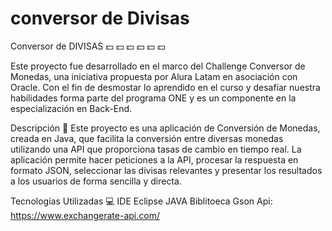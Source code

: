 # conversor de Divisas
Conversor de DIVISAS 💵 💵 💵 💵 💵 💵

Este proyecto fue desarrollado en el marco del Challenge Conversor de Monedas, una iniciativa propuesta por Alura Latam en asociación con Oracle. Con el fin de desmostar lo aprendido en el curso y desafíar nuestra habilidades forma parte del programa ONE y es un componente en la especialización en Back-End.

Descripción 📝
Este proyecto es una aplicación de Conversión de Monedas, creada en Java, que facilita la conversión entre diversas monedas utilizando una API que proporciona tasas de cambio en tiempo real. La aplicación permite hacer peticiones a la API, procesar la respuesta en formato JSON, seleccionar las divisas relevantes y presentar los resultados a los usuarios de forma sencilla y directa.

Tecnologías Utilizadas 💻
IDE Eclipse
JAVA
Biblitoeca Gson
Api: https://www.exchangerate-api.com/
